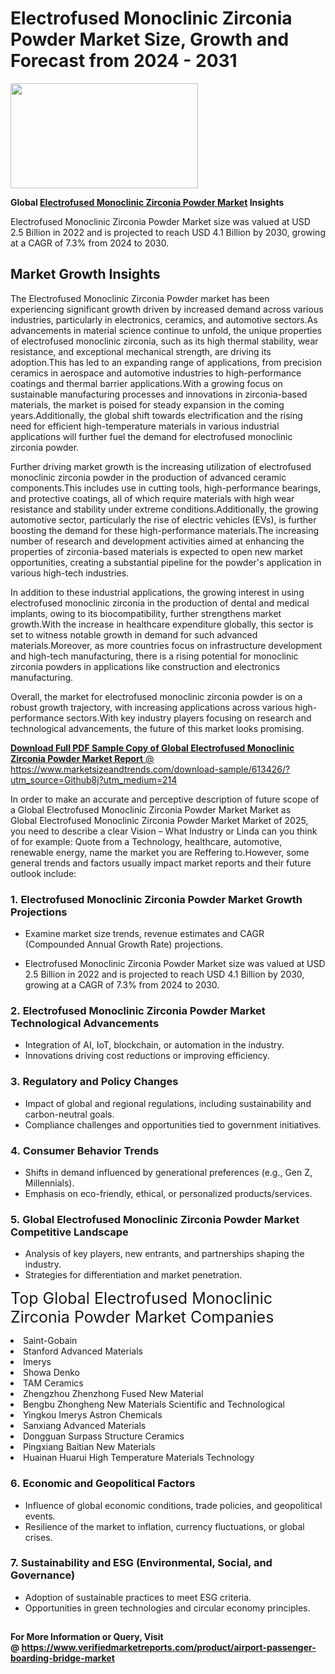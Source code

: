 <H1>Electrofused Monoclinic Zirconia Powder Market Size, Growth and Forecast from 2024 - 2031</H1><img class="aligncenter size-medium wp-image-584254" src="https://thirdeyenews.in/wp-content/uploads/2024/09/Global-Market-Research-300x168.jpeg" alt="" width="300" height="168" /><p><strong>Global&nbsp;<a href="https://www.marketsizeandtrends.com/download-sample/613426/?utm_source=Github8j?utm_medium=214">Electrofused Monoclinic Zirconia Powder Market</a> Insights</strong></p><p>Electrofused Monoclinic Zirconia Powder Market size was valued at USD 2.5 Billion in 2022 and is projected to reach USD 4.1 Billion by 2030, growing at a CAGR of 7.3% from 2024 to 2030.</p><p><h2>Market Growth Insights</h2> <p>The Electrofused Monoclinic Zirconia Powder market has been experiencing significant growth driven by increased demand across various industries, particularly in electronics, ceramics, and automotive sectors.As advancements in material science continue to unfold, the unique properties of electrofused monoclinic zirconia, such as its high thermal stability, wear resistance, and exceptional mechanical strength, are driving its adoption.This has led to an expanding range of applications, from precision ceramics in aerospace and automotive industries to high-performance coatings and thermal barrier applications.With a growing focus on sustainable manufacturing processes and innovations in zirconia-based materials, the market is poised for steady expansion in the coming years.Additionally, the global shift towards electrification and the rising need for efficient high-temperature materials in various industrial applications will further fuel the demand for electrofused monoclinic zirconia powder.</p> <p><a href="javascript:void(0);"></a></p> <p>Further driving market growth is the increasing utilization of electrofused monoclinic zirconia powder in the production of advanced ceramic components.This includes use in cutting tools, high-performance bearings, and protective coatings, all of which require materials with high wear resistance and stability under extreme conditions.Additionally, the growing automotive sector, particularly the rise of electric vehicles (EVs), is further boosting the demand for these high-performance materials.The increasing number of research and development activities aimed at enhancing the properties of zirconia-based materials is expected to open new market opportunities, creating a substantial pipeline for the powder's application in various high-tech industries.</p> <p>In addition to these industrial applications, the growing interest in using electrofused monoclinic zirconia in the production of dental and medical implants, owing to its biocompatibility, further strengthens market growth.With the increase in healthcare expenditure globally, this sector is set to witness notable growth in demand for such advanced materials.Moreover, as more countries focus on infrastructure development and high-tech manufacturing, there is a rising potential for monoclinic zirconia powders in applications like construction and electronics manufacturing.</p> <p>Overall, the market for electrofused monoclinic zirconia powder is on a robust growth trajectory, with increasing applications across various high-performance sectors.With key industry players focusing on research and technological advancements, the future of this market looks promising.</p> <p><a href="javascript:void(0);"></p><p><span class=""><strong>Download Full PDF Sample Copy of Global Electrofused Monoclinic Zirconia Powder Market Report</strong> @ <a href="https://www.marketsizeandtrends.com/download-sample/613426/?utm_source=Github8j?utm_medium=214" target="_blank">https://www.marketsizeandtrends.com/download-sample/613426/?utm_source=Github8j?utm_medium=214</a></span></p><p>In order to make an accurate and perceptive description of future scope of a Global&nbsp;Electrofused Monoclinic Zirconia Powder Market Market as Global&nbsp;Electrofused Monoclinic Zirconia Powder Market Market of 2025, you need to describe a clear Vision &ndash; What Industry or Linda can you think of for example: Quote from a Technology, healthcare, automotive, renewable energy, name the market you are Reffering to.However, some general trends and factors usually impact market reports and their future outlook include:</p><h3>1.&nbsp;<strong>Electrofused Monoclinic Zirconia Powder Market Growth Projections</strong></h3><ul><li>Examine market size trends, revenue estimates and CAGR (Compounded Annual Growth Rate) projections.</li><li><p>Electrofused Monoclinic Zirconia Powder Market size was valued at USD 2.5 Billion in 2022 and is projected to reach USD 4.1 Billion by 2030, growing at a CAGR of 7.3% from 2024 to 2030.</p></li></ul><h3>2.&nbsp;<strong>Electrofused Monoclinic Zirconia Powder Market Technological Advancements</strong></h3><ul><li>Integration of AI, IoT, blockchain, or automation in the industry.</li><li>Innovations driving cost reductions or improving efficiency.</li></ul><h3>3.&nbsp;<strong>Regulatory and Policy Changes</strong></h3><ul><li>Impact of global and regional regulations, including sustainability and carbon-neutral goals.</li><li>Compliance challenges and opportunities tied to government initiatives.</li></ul><h3>4.&nbsp;<strong>Consumer Behavior Trends</strong></h3><ul><li>Shifts in demand influenced by generational preferences (e.g., Gen Z, Millennials).</li><li>Emphasis on eco-friendly, ethical, or personalized products/services.</li></ul><h3>5.&nbsp;<strong>Global Electrofused Monoclinic Zirconia Powder Market Competitive Landscape</strong></h3><ul><li>Analysis of key players, new entrants, and partnerships shaping the industry.</li><li>Strategies for differentiation and market penetration.</li></ul><p data-pm-slice="1 1 []"><span style="color: inherit; font-family: inherit; font-size: 25px;">Top Global Electrofused Monoclinic Zirconia Powder Market Companies</span></p><div class="" data-test-id=""><p><li>Saint-Gobain</li><li> Stanford Advanced Materials</li><li> Imerys</li><li> Showa Denko</li><li> TAM Ceramics</li><li> Zhengzhou Zhenzhong Fused New Material</li><li> Bengbu Zhongheng New Materials Scientific and Technological</li><li> Yingkou Imerys Astron Chemicals</li><li> Sanxiang Advanced Materials</li><li> Dongguan Surpass Structure Ceramics</li><li> Pingxiang Baitian New Materials</li><li> Huainan Huarui High Temperature Materials Technology</li></p></div><h3>6.&nbsp;<strong>Economic and Geopolitical Factors</strong></h3><ul><li>Influence of global economic conditions, trade policies, and geopolitical events.</li><li>Resilience of the market to inflation, currency fluctuations, or global crises.</li></ul><h3>7.&nbsp;<strong>Sustainability and ESG (Environmental, Social, and Governance)</strong></h3><ul><li>Adoption of sustainable practices to meet ESG criteria.</li><li>Opportunities in green technologies and circular economy principles.</li></ul><h2><strong style="font-size: 14px;">For More Information or Query, Visit @&nbsp;</strong><a style="background-color: #ffffff; font-size: 14px;" href="https://www.marketsizeandtrends.com/report/electrofused-monoclinic-zirconia-powder-market/" target="_blank">https://www.verifiedmarketreports.com/product/airport-passenger-boarding-bridge-market</a></h2>